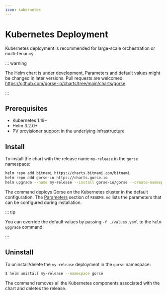 ```yaml
---
icon: kubernetes
---
```

# Kubernetes Deployment

Kubernetes deployment is recommended for large-scale orchestration or multi-tenancy.

::: warning

The Helm chart is under development, Parameters and default values might be changed in later versions. Pull requests are welcomed: https://github.com/gorse-io/charts/tree/main/charts/gorse

:::

## Prerequisites

- Kubernetes 1.19+
- Helm 3.2.0+
- PV provisioner support in the underlying infrastructure

## Install

To install the chart with the release name `my-release` in the `gorse` namespace:

```bash
helm repo add bitnami https://charts.bitnami.com/bitnami
helm repo add gorse-io https://charts.gorse.io
helm upgrade --name my-release --install gorse-io/gorse --create-namespace --namespace gorse --devel
```

The command deploys Gorse on the Kubernetes cluster in the default configuration. The [Parameters](https://github.com/gorse-io/charts/blob/main/charts/gorse/README.md#parameters) section of `README.md` lists the parameters that can be configured during installation.

::: tip

You can override the default values by passing `-f ./values.yaml` to the `helm upgrade` command.

:::

## Uninstall

To uninstall/delete the `my-release` deployment in the `gorse` namespace:

```bash
$ helm unistall my-release --namespace gorse
```

The command removes all the Kubernetes components associated with the chart and deletes the release.
